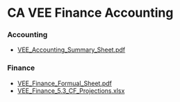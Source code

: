 # CA VEE Finance Accounting

### Accounting
* [VEE_Accounting_Summary_Sheet.pdf](https://github.com/Infinite-Actuary/CA_VEE_Finance_Accounting/blob/main/VEE_Accounting_Summary_Sheet.pdf)

### Finance
* [VEE_Finance_Formual_Sheet.pdf](https://github.com/Infinite-Actuary/CA_VEE_Finance_Accounting/blob/main/VEE_Finance_Formula_Sheet.pdf)
* [VEE_Finance_5.3_CF_Projections.xlsx](https://github.com/Infinite-Actuary/CA_VEE_Finance_Accounting/blob/main/VEE_Finance_5.3_CF_Projections.xlsx)
